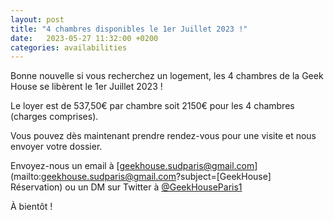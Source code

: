 ```yaml
---
layout: post
title: "4 chambres disponibles le 1er Juillet 2023 !"
date:   2023-05-27 11:32:00 +0200
categories: availabilities
---
```

Bonne nouvelle si vous recherchez un logement,
les 4 chambres de la Geek House se libèrent le 1er Juillet 2023 !

Le loyer est de 537,50€ par chambre soit 2150€ pour les 4 chambres (charges comprises).

Vous pouvez dès maintenant prendre rendez-vous pour une visite et nous envoyer votre dossier.

Envoyez-nous un email à [geekhouse.sudparis@gmail.com](mailto:geekhouse.sudparis@gmail.com?subject=[GeekHouse] Réservation) ou un DM sur Twitter à [@GeekHouseParis1](https://twitter.com/GeekHouseParis1)

À bientôt !
